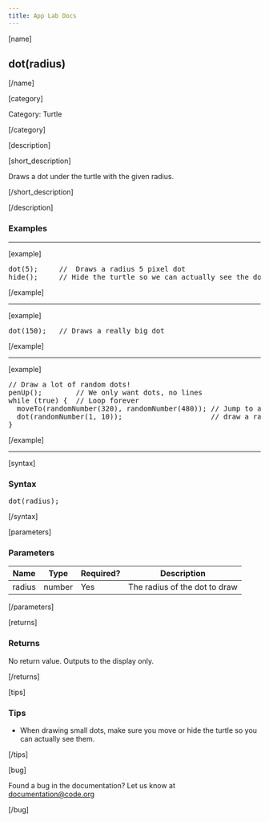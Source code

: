 ```yaml
---
title: App Lab Docs
---
```


[name]

## dot(radius)

[/name]


[category]

Category: Turtle

[/category]

[description]

[short_description]

Draws a dot under the turtle with the given radius.

[/short_description]

[/description]

### Examples
____________________________________________________

[example]

<pre>
dot(5);     //  Draws a radius 5 pixel dot
hide();     // Hide the turtle so we can actually see the dot
</pre>

[/example]

____________________________________________________

[example]

<pre>
dot(150);   // Draws a really big dot
</pre>

[/example]

____________________________________________________

[example]

<pre>
// Draw a lot of random dots!
penUp();        // We only want dots, no lines
while (true) {  // Loop forever
  moveTo(randomNumber(320), randomNumber(480)); // Jump to a random position on the display
  dot(randomNumber(1, 10));                     // draw a random sized dot there
}
</pre>

[/example]

____________________________________________________

[syntax]

### Syntax
<pre>
dot(radius);
</pre>

[/syntax]

[parameters]

### Parameters

| Name  | Type | Required? | Description |
|-----------------|------|-----------|-------------|
| radius | number | Yes | The radius of the dot to draw  |

[/parameters]

[returns]

### Returns
No return value. Outputs to the display only.

[/returns]

[tips]

### Tips
- When drawing small dots, make sure you move or hide the turtle so you can actually see them.

[/tips]

[bug]

Found a bug in the documentation? Let us know at documentation@code.org

[/bug]
